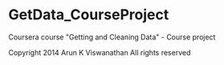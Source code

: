 GetData\_CourseProject
=====================

Coursera course "Getting and Cleaning Data" - Course project

Copyright 2014 Arun K Viswanathan
All rights reserved

